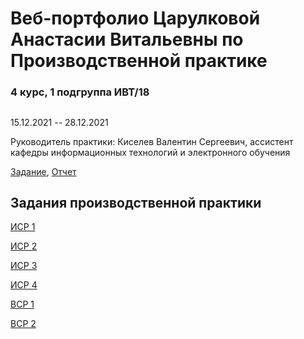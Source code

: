 # Веб-портфолио Царулковой Анастасии Витальевны по Производственной практике
### 4 курс, 1 подгруппа ИВТ/18
## 

15.12.2021 -- 28.12.2021

Руководитель практики: Киселев Валентин Сергеевич, ассистент кафедры информационных технологий и электронного обучения

[Задание](https://github.com/MeiJohnson/proizv-prakt-2021/blob/main/%D0%B7%D0%B0%D0%B4%D0%B0%D0%BD%D0%B8%D0%B5_%D1%82%D0%B5%D1%85%D0%BD%D0%BE%D0%BB%D0%BE%D0%B3%D0%B8%D1%87%D0%B5%D1%81%D0%BA%D0%B0%D1%8F_4%D0%BA%D1%83%D1%80%D1%81%20%D0%A6%D0%B0%D1%80%D1%83%D0%BB%D0%BA%D0%BE%D0%B2%D0%B0%20%D0%90%D0%92-signed.pdf), [Отчет](https://github.com/MeiJohnson/proizv-prakt-2021/blob/main/%D0%BE%D1%82%D1%87%D0%B5%D1%82_%D1%82%D0%B5%D1%85%D0%BD%D0%BE%D0%BB%D0%BE%D0%B3%D0%B8%D1%87%D0%B5%D1%81%D0%BA%D0%B0%D1%8F_4%D0%BA%D1%83%D1%80%D1%81%20%D0%A6%D0%B0%D1%80%D1%83%D0%BB%D0%BA%D0%BE%D0%B2%D0%B0%20%D0%90%D0%92-signed.pdf)


## Задания производственной практики

[ИСР 1](https://github.com/MeiJohnson/proizv-prakt-2021/blob/main/%D0%98%D0%A1%D0%A0/%D0%97%D0%B0%D0%B4%D0%B0%D0%BD%D0%B8%D0%B5%201.1%20%D0%98%D0%A1%D0%A0%20%D0%A6%D0%B0%D1%80%D1%83%D0%BB%D0%BA%D0%BE%D0%B2%D0%B0%20%D0%90%D0%92.pdf)


[ИСР 2](https://github.com/MeiJohnson/proizv-prakt-2021/blob/main/%D0%98%D0%A1%D0%A0/%D0%97%D0%B0%D0%B4%D0%B0%D0%BD%D0%B8%D0%B5%201.2%20%D0%98%D0%A1%D0%A0%20%D0%A6%D0%B0%D1%80%D1%83%D0%BB%D0%BA%D0%BE%D0%B2%D0%B0%20%D0%90%D0%92.pdf)


[ИСР 3](https://github.com/MeiJohnson/proizv-prakt-2021/blob/main/%D0%98%D0%A1%D0%A0/%D0%97%D0%B0%D0%B4%D0%B0%D0%BD%D0%B8%D0%B5%201.3%20%D0%98%D0%A1%D0%A0%20%D0%A6%D0%B0%D1%80%D1%83%D0%BB%D0%BA%D0%BE%D0%B2%D0%B0%20%D0%90%D0%92.pdf)


[ИСР 4](https://github.com/MeiJohnson/proizv-prakt-2021/blob/main/%D0%98%D0%A1%D0%A0/%D0%97%D0%B0%D0%B4%D0%B0%D0%BD%D0%B8%D0%B5%201.4%20%D0%98%D0%A1%D0%A0%20%D0%A6%D0%B0%D1%80%D1%83%D0%BB%D0%BA%D0%BE%D0%B2%D0%B0%20%D0%90%D0%92.pdf)


[ВСР 1](https://github.com/MeiJohnson/proizv-prakt-2021/blob/main/%D0%92%D0%A1%D0%A0/%D0%97%D0%B0%D0%B4%D0%B0%D0%BD%D0%B8%D0%B5%202.1%20%D0%92%D0%A1%D0%A0%20%D0%A6%D0%B0%D1%80%D1%83%D0%BB%D0%BA%D0%BE%D0%B2%D0%B0%20%D0%90%D0%92.pdf)


[ВСР 2](https://github.com/MeiJohnson/proizv-prakt-2021/blob/main/%D0%92%D0%A1%D0%A0/%D0%97%D0%B0%D0%B4%D0%B0%D0%BD%D0%B8%D0%B5%202.2%20%D0%92%D0%A1%D0%A0%20%D0%A6%D0%B0%D1%80%D1%83%D0%BB%D0%BA%D0%BE%D0%B2%D0%B0%20%D0%90%D0%92.pdf)